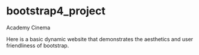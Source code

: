 # bootstrap4_project
Academy Cinema

Here is a basic dynamic website that demonstrates the aesthetics and user friendliness of bootstrap. 
